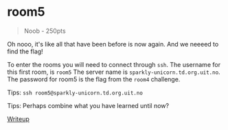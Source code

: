 # room5
> Noob - 250pts

Oh nooo, it's like all that have been before is now again. And we neeeed to find the flag!

To enter the rooms you will need to connect through `ssh`.
The username for this first room, is `room5`
The server name is `sparkly-unicorn.td.org.uit.no`.
The password for room5 is the flag from the `room4` challenge.



Tips:
`ssh room5@sparkly-unicorn.td.org.uit.no`

Tips:
Perhaps combine what you have learned until now?

[Writeup](./writeup)